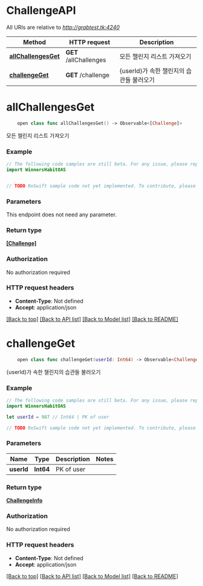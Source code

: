 # ChallengeAPI

All URIs are relative to *http://grabtest.tk:4240*

Method | HTTP request | Description
------------- | ------------- | -------------
[**allChallengesGet**](ChallengeAPI.md#allchallengesget) | **GET** /allChallenges | 모든 챌린지 리스트 가져오기
[**challengeGet**](ChallengeAPI.md#challengeget) | **GET** /challenge | {userId}가 속한 챌린지의 습관들 불러오기


# **allChallengesGet**
```swift
    open class func allChallengesGet() -> Observable<[Challenge]>
```

모든 챌린지 리스트 가져오기

### Example 
```swift
// The following code samples are still beta. For any issue, please report via http://github.com/OpenAPITools/openapi-generator/issues/new
import WinnersHabitOAS


// TODO RxSwift sample code not yet implemented. To contribute, please open a ticket via http://github.com/OpenAPITools/openapi-generator/issues/new
```

### Parameters
This endpoint does not need any parameter.

### Return type

[**[Challenge]**](Challenge.md)

### Authorization

No authorization required

### HTTP request headers

 - **Content-Type**: Not defined
 - **Accept**: application/json

[[Back to top]](#) [[Back to API list]](../README.md#documentation-for-api-endpoints) [[Back to Model list]](../README.md#documentation-for-models) [[Back to README]](../README.md)

# **challengeGet**
```swift
    open class func challengeGet(userId: Int64) -> Observable<ChallengeInfo>
```

{userId}가 속한 챌린지의 습관들 불러오기

### Example 
```swift
// The following code samples are still beta. For any issue, please report via http://github.com/OpenAPITools/openapi-generator/issues/new
import WinnersHabitOAS

let userId = 987 // Int64 | PK of user

// TODO RxSwift sample code not yet implemented. To contribute, please open a ticket via http://github.com/OpenAPITools/openapi-generator/issues/new
```

### Parameters

Name | Type | Description  | Notes
------------- | ------------- | ------------- | -------------
 **userId** | **Int64** | PK of user | 

### Return type

[**ChallengeInfo**](ChallengeInfo.md)

### Authorization

No authorization required

### HTTP request headers

 - **Content-Type**: Not defined
 - **Accept**: application/json

[[Back to top]](#) [[Back to API list]](../README.md#documentation-for-api-endpoints) [[Back to Model list]](../README.md#documentation-for-models) [[Back to README]](../README.md)

